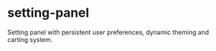 # setting-panel
Setting panel with persistent user preferences, dynamic theming and carting system.
